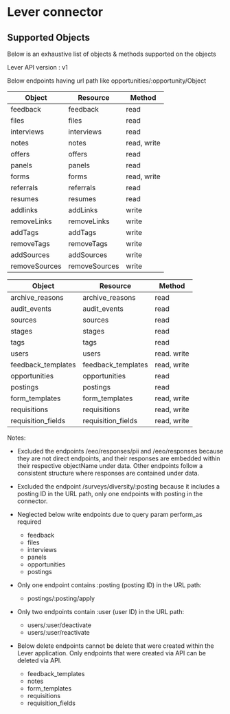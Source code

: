 # Lever connector


## Supported Objects 
Below is an exhaustive list of objects & methods supported on the objects

Lever API version : v1

Below endpoints having url path like opportunities/:opportunity/Object

| Object                  | Resource         | Method       |
| ----------------------- | ---------------- | ------------ |
| feedback                | feedback         | read         |
| files                   | files            | read         |
| interviews              | interviews       | read         | 
| notes                   | notes            | read, write  |
| offers                  | offers           | read         |
| panels                  | panels           | read         |
| forms                   | forms            | read, write  |
| referrals               | referrals        | read         |
| resumes                 | resumes          | read         |
| addlinks                | addLinks         | write        |
| removeLinks             | removeLinks      | write        |
| addTags                 | addTags          | write        |
| removeTags              | removeTags       | write        |
| addSources              | addSources       | write        |
| removeSources           | removeSources    | write        |

| Object                  | Resource           | Method       |
| ----------------------- | ------------------ | ------------ |
| archive_reasons         | archive_reasons    | read         |
| audit_events            | audit_events       | read         |
| sources                 | sources            | read         |
| stages                  | stages             | read         |
| tags                    | tags               | read         |
| users                   | users              | read. write  |
| feedback_templates      | feedback_templates | read, write  |
| opportunities           | opportunities      | read         |
| postings                | postings           | read         |
| form_templates          | form_templates     | read, write  |
| requisitions            | requisitions       | read, write  |
| requisition_fields      | requisition_fields | read, write  |


Notes:
- Excluded the endpoints /eeo/responses/pii and /eeo/responses because they are not direct endpoints, and their responses are embedded within their respective objectName under data. Other endpoints follow a consistent structure where responses are contained under data.
- Excluded the endpoint /surveys/diversity/:posting because it includes a posting ID in the URL path, only one endpoints with posting in the connector.
- Neglected below write endpoints due to query param perform_as required
    - feedback
    - files
    - interviews
    - panels
    - opportunities
    - postings

- Only one endpoint contains :posting (posting ID) in the URL path:
    - postings/:posting/apply

- Only two endpoints contain :user (user ID) in the URL path:
    - users/:user/deactivate
    - users/:user/reactivate

- Below delete endpoints cannot be delete that were created within the Lever application. Only endpoints that were created via API can be deleted via API.
    - feedback_templates
	- notes
	- form_templates
	- requisitions
	- requisition_fields
